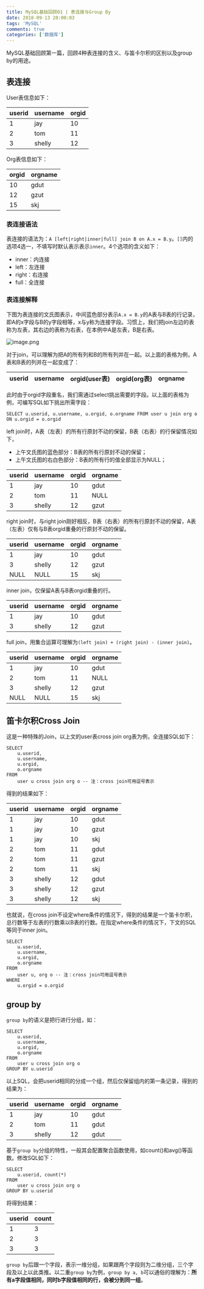```yaml
---
title: MySQL基础回顾01 | 表连接与Group By
date: 2018-09-13 20:00:03
tags: 'MySQL'
comments: true
categories: ['数据库']
---
```


MySQL基础回顾第一篇，回顾4种表连接的含义、与笛卡尔积的区别以及group by的用途。

<!-- more -->

## 表连接

User表信息如下：

userid|username|orgid
---|---|---
1|jay|10
2|tom|11
3|shelly|12

Org表信息如下：

orgid|orgname
---|---
10|gdut
12|gzut
15|skj

### 表连接语法

表连接的语法为：`A [left|right|inner|full] join B on A.x = B.y`。`[]`内的选项4选一，不填写时默认表示表示`inner`。4个选项的含义如下：

- inner：内连接
- left：左连接
- right：右连接
- full：全连接

### 表连接解释

下图为表连接的文氏图表示，中间蓝色部分表示`A.x = B.y`的A表与B表的行记录，即A的x字段与B的y字段相等，x与y称为连接字段。习惯上，我们把join左边的表称为左表，其右边的表称为右表，在本例中A是左表，B是右表。

![image.png](https://user-images.githubusercontent.com/4915189/71431479-0dee4a80-270d-11ea-8bdd-da043078410d.png)

对于join，可以理解为把A的所有列和B的所有列并在一起。以上面的表格为例，A表和B表的列并在一起变成了：

userid|username|orgid(user表)|orgid(org表)|orgname
---|---|---|---|---

此时由于orgid字段重名，我们需通过select挑出需要的字段。以上面的表格为例，可编写SQL如下挑出所需字段：

```
SELECT u.userid, u.username, u.orgid, o.orgname FROM user u join org o ON u.orgid = o.orgid
```

left join时，A表（左表）的所有行原封不动的保留，B表（右表）的行保留情况如下，

- 上午文氏图的蓝色部分：B表的所有行原封不动的保留；
- 上午文氏图的右白色部分：B表的所有行的值全部显示为NULL；

userid|username|orgid|orgname
---|---|---|---
1|jay|10|gdut
2|tom|11|NULL
3|shelly|12|gzut

right join时，与right join刚好相反，B表（右表）的所有行原封不动的保留，A表（左表）仅有与B表orgid重叠的行原封不动的保留。

userid|username|orgid|orgname
---|---|---|---
1|jay|10|gdut
3|shelly|12|gzut
NULL|NULL|15|skj

inner join，仅保留A表与B表orgid重叠的行。

userid|username|orgid|orgname
---|---|---|---
1|jay|10|gdut
3|shelly|12|gzut

full join，用集合运算可理解为`(left join) + (right join) - (inner join)`。

userid|username|orgid|orgname
---|---|---|---
1|jay|10|gdut
2|tom|11|NULL
3|shelly|12|gzut
NULL|NULL|15|skj

## 笛卡尔积Cross Join

这是一种特殊的Join，以上文的user表cross join org表为例，全连接SQL如下：

```
SELECT 
    u.userid,
    u.username,
    u.orgid,
    o.orgname
FROM
    user u cross join org o -- 注：cross join可用逗号表示
```

得到的结果如下：

userid|username|orgid|orgname
---|---|---|---
1|jay|10|gdut
1|jay|10|gzut
1|jay|10|skj
2|tom|11|gdut
2|tom|11|gzut
2|tom|11|skj
3|shelly|12|gdut
3|shelly|12|gzut
3|shelly|12|skj

也就说，在cross join不设定where条件的情况下，得到的结果是一个笛卡尔积，总行数等于左表的行数乘以B表的行数。在指定where条件的情况下，下文的SQL等同于inner join。

```
SELECT 
    u.userid,
    u.username,
    u.orgid,
    o.orgname
FROM
    user u, org o -- 注：cross join可用逗号表示
WHERE
    u.orgid = o.orgid
```

## group by

`group by`的语义是把行进行分组，如：

```
SELECT 
    u.userid,
    u.username,
    u.orgid,
    o.orgname
FROM
    user u cross join org o
GROUP BY u.userid
```

以上SQL，会把userid相同的分成一个组，然后仅保留组内的第一条记录，得到的结果为：

userid|username|orgid|orgname
---|---|---|---
1|jay|10|gdut
2|tom|11|gdut
3|shelly|12|gdut

基于`group by`分组的特性，一般其会配置聚合函数使用，如count()和avg()等函数。修改SQL如下：

```
SELECT 
    u.userid, count(*)
FROM
    user u cross join org o
GROUP BY u.userid
```

将得到结果：

userid|count
---|---
1|3
2|3
3|3

`group by`后跟一个字段，表示一维分组，如果跟两个字段则为二维分组，三个字段及以上以此类推。以二重`group by`为例，`group by a, b`可以通俗的理解为：**所有a字段值相同，同时b字段值相同的行，会被分到同一组**。